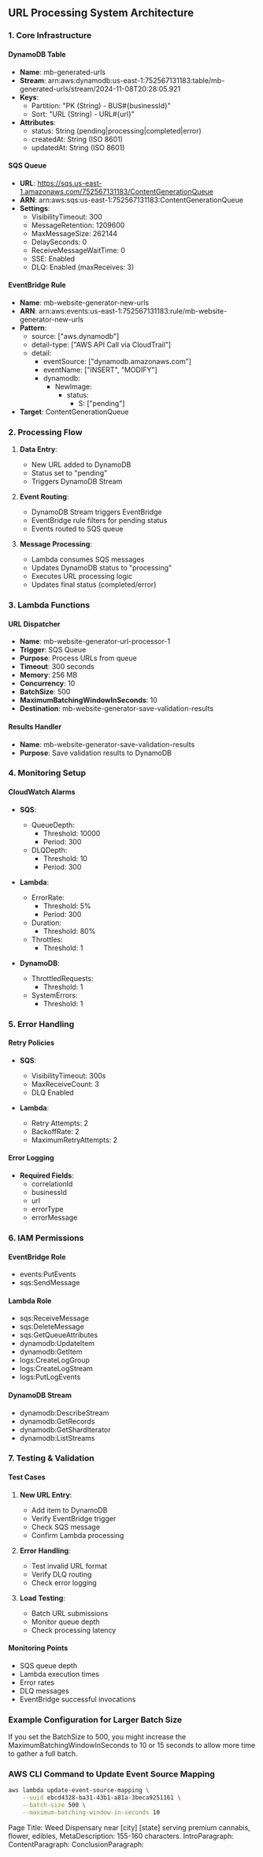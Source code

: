 ## URL Processing System Architecture

### 1. Core Infrastructure

#### DynamoDB Table

- **Name**: mb-generated-urls
- **Stream**: arn:aws:dynamodb:us-east-1:752567131183:table/mb-generated-urls/stream/2024-11-08T20:28:05.921
- **Keys**:
  - Partition: "PK (String) - BUS#{businessId}"
  - Sort: "URL (String) - URL#{url}"
- **Attributes**:
  - status: String (pending|processing|completed|error)
  - createdAt: String (ISO 8601)
  - updatedAt: String (ISO 8601)

#### SQS Queue

- **URL**: https://sqs.us-east-1.amazonaws.com/752567131183/ContentGenerationQueue
- **ARN**: arn:aws:sqs:us-east-1:752567131183:ContentGenerationQueue
- **Settings**:
  - VisibilityTimeout: 300
  - MessageRetention: 1209600
  - MaxMessageSize: 262144
  - DelaySeconds: 0
  - ReceiveMessageWaitTime: 0
  - SSE: Enabled
  - DLQ: Enabled (maxReceives: 3)

#### EventBridge Rule

- **Name**: mb-website-generator-new-urls
- **ARN**: arn:aws:events:us-east-1:752567131183:rule/mb-website-generator-new-urls
- **Pattern**:
  - source: ["aws.dynamodb"]
  - detail-type: ["AWS API Call via CloudTrail"]
  - detail:
    - eventSource: ["dynamodb.amazonaws.com"]
    - eventName: ["INSERT", "MODIFY"]
    - dynamodb:
      - NewImage:
        - status:
          - S: ["pending"]
- **Target**: ContentGenerationQueue

### 2. Processing Flow

1. **Data Entry**:

   - New URL added to DynamoDB
   - Status set to "pending"
   - Triggers DynamoDB Stream

2. **Event Routing**:

   - DynamoDB Stream triggers EventBridge
   - EventBridge rule filters for pending status
   - Events routed to SQS queue

3. **Message Processing**:
   - Lambda consumes SQS messages
   - Updates DynamoDB status to "processing"
   - Executes URL processing logic
   - Updates final status (completed/error)

### 3. Lambda Functions

#### URL Dispatcher

- **Name**: mb-website-generator-url-processor-1
- **Trigger**: SQS Queue
- **Purpose**: Process URLs from queue
- **Timeout**: 300 seconds
- **Memory**: 256 MB
- **Concurrency**: 10
- **BatchSize**: 500
- **MaximumBatchingWindowInSeconds**: 10
- **Destination**: mb-website-generator-save-validation-results

#### Results Handler

- **Name**: mb-website-generator-save-validation-results
- **Purpose**: Save validation results to DynamoDB

### 4. Monitoring Setup

#### CloudWatch Alarms

- **SQS**:

  - QueueDepth:
    - Threshold: 10000
    - Period: 300
  - DLQDepth:
    - Threshold: 10
    - Period: 300

- **Lambda**:

  - ErrorRate:
    - Threshold: 5%
    - Period: 300
  - Duration:
    - Threshold: 80%
  - Throttles:
    - Threshold: 1

- **DynamoDB**:
  - ThrottledRequests:
    - Threshold: 1
  - SystemErrors:
    - Threshold: 1

### 5. Error Handling

#### Retry Policies

- **SQS**:

  - VisibilityTimeout: 300s
  - MaxReceiveCount: 3
  - DLQ Enabled

- **Lambda**:
  - Retry Attempts: 2
  - BackoffRate: 2
  - MaximumRetryAttempts: 2

#### Error Logging

- **Required Fields**:
  - correlationId
  - businessId
  - url
  - errorType
  - errorMessage

### 6. IAM Permissions

#### EventBridge Role

- events:PutEvents
- sqs:SendMessage

#### Lambda Role

- sqs:ReceiveMessage
- sqs:DeleteMessage
- sqs:GetQueueAttributes
- dynamodb:UpdateItem
- dynamodb:GetItem
- logs:CreateLogGroup
- logs:CreateLogStream
- logs:PutLogEvents

#### DynamoDB Stream

- dynamodb:DescribeStream
- dynamodb:GetRecords
- dynamodb:GetShardIterator
- dynamodb:ListStreams

### 7. Testing & Validation

#### Test Cases

1. **New URL Entry**:

   - Add item to DynamoDB
   - Verify EventBridge trigger
   - Check SQS message
   - Confirm Lambda processing

2. **Error Handling**:

   - Test invalid URL format
   - Verify DLQ routing
   - Check error logging

3. **Load Testing**:
   - Batch URL submissions
   - Monitor queue depth
   - Check processing latency

#### Monitoring Points

- SQS queue depth
- Lambda execution times
- Error rates
- DLQ messages
- EventBridge successful invocations

### Example Configuration for Larger Batch Size

If you set the BatchSize to 500, you might increase the MaximumBatchingWindowInSeconds to 10 or 15 seconds to allow more time to gather a full batch.

### AWS CLI Command to Update Event Source Mapping

```sh
aws lambda update-event-source-mapping \
    --uuid ebcd4328-ba31-43b1-a81a-3beca9251161 \
    --batch-size 500 \
    --maximum-batching-window-in-seconds 10
```

Page Title: Weed Dispensary near [city] [state] serving premium cannabis, flower, edibles,
MetaDescription: 155-160 characters.
IntroParagraph:
ContentParagraph:
ConclusionParagraph:
